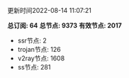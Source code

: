 更新时间2022-08-14 11:07:21

**总订阅: 64**
**总节点: 9373**
**有效节点: 2017**
- ssr节点: 2
- trojan节点: 126
- v2ray节点: 1608
- ss节点: 281
